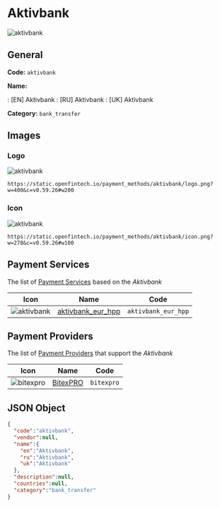 
# Aktivbank 
![aktivbank](https://static.openfintech.io/payment_methods/aktivbank/logo.png?w=400&c=v0.59.26#w200)  

## General 
**Code:** `aktivbank` 
 
**Name:** 
 
:	[EN] Aktivbank 
:	[RU] Aktivbank 
:	[UK] Aktivbank 
 
**Category:** `bank_transfer` 
 

## Images 

### Logo 
![aktivbank](https://static.openfintech.io/payment_methods/aktivbank/logo.png?w=400&c=v0.59.26#w200)  

```
https://static.openfintech.io/payment_methods/aktivbank/logo.png?w=400&c=v0.59.26#w200
```  

### Icon 
![aktivbank](https://static.openfintech.io/payment_methods/aktivbank/icon.png?w=278&c=v0.59.26#w100)  

```
https://static.openfintech.io/payment_methods/aktivbank/icon.png?w=278&c=v0.59.26#w100
```  

## Payment Services 
 
The list of [Payment Services](/payment-services/) based on the _Aktivbank_ 

|Icon|Name|Code| 
|:---:|:---:|:---:| 
|![aktivbank](https://static.openfintech.io/payment_methods/aktivbank/icon.png?w=278&c=v0.59.26#w100) |[aktivbank_eur_hpp](/payment-services/aktivbank_eur_hpp/)|`aktivbank_eur_hpp`| 
 

## Payment Providers 
 
The list of [Payment Providers](/payment-providers/) that support the _Aktivbank_ 

|Icon|Name|Code| 
|:---:|:---:|:---:| 
|![bitexpro](https://static.openfintech.io/payment_providers/bitexpro/icon.png?w=278&c=v0.59.26#w100) |[BitexPRO](/payment-providers/bitexpro/)|`bitexpro`| 
 

## JSON Object 

```json
{
  "code":"aktivbank",
  "vendor":null,
  "name":{
    "en":"Aktivbank",
    "ru":"Aktivbank",
    "uk":"Aktivbank"
  },
  "description":null,
  "countries":null,
  "category":"bank_transfer"
}
```  
